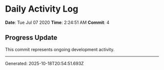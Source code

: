 # Daily Activity Log

**Date**: Tue Jul 07 2020
**Time**: 2:24:51 AM
**Commit**: 4

## Progress Update

This commit represents ongoing development activity.

---
Generated: 2025-10-18T20:54:51.693Z

